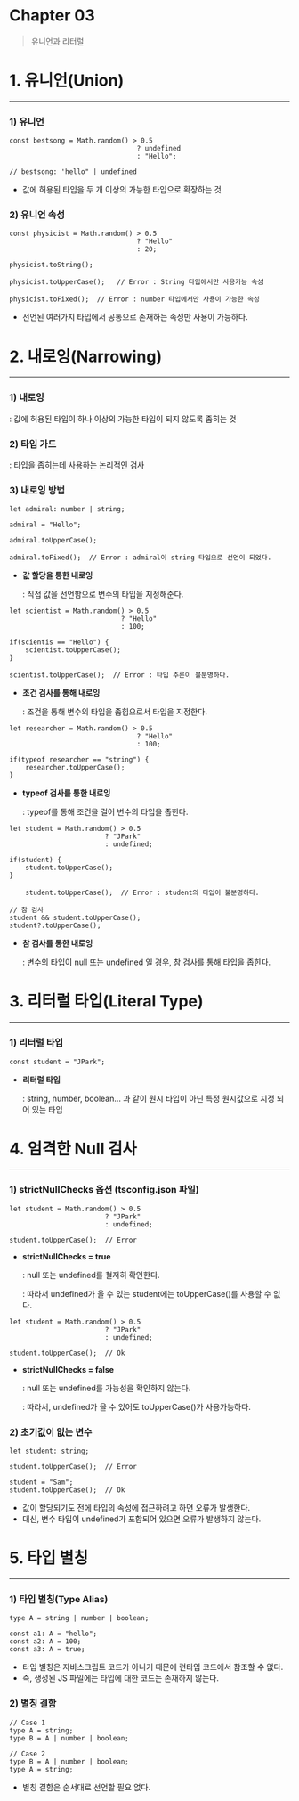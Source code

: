 # Chapter 03

> 유니언과 리터럴
> 

# 1. 유니언(Union)

---

### 1) 유니언

```tsx
const bestsong = Math.random() > 0.5
								? undefined
								: "Hello";

// bestsong: 'hello" | undefined
```

- 값에 허용된 타입을 두 개 이상의 가능한 타입으로 확장하는 것

### 2) 유니언 속성

```tsx
const physicist = Math.random() > 0.5
								? "Hello"
								: 20;

physicist.toString();

physicist.toUpperCase();   // Error : String 타입에서만 사용가능 속성

physicist.toFixed();  // Error : number 타입에서만 사용이 가능한 속성
```

- 선언된 여러가지 타입에서 공통으로 존재하는 속성만 사용이 가능하다.

# 2. 내로잉(Narrowing)

---

### 1) 내로잉

: 값에 허용된 타입이 하나 이상의 가능한 타입이 되지 않도록 좁히는 것

### 2) 타입 가드

: 타입을 좁히는데 사용하는 논리적인 검사

### 3) 내로잉 방법

```tsx
let admiral: number | string;

admiral = "Hello";

admiral.toUpperCase();

admiral.toFixed();  // Error : admiral이 string 타입으로 선언이 되었다.
```

- **값 할당을 통한 내로잉**
    
    : 직접 값을 선언함으로 변수의 타입을 지정해준다.
    

```tsx
let scientist = Math.random() > 0.5
							? "Hello"
							: 100;

if(scientis == "Hello") {
	scientist.toUpperCase();
}

scientist.toUpperCase();  // Error : 타입 추론이 불분명하다.
```

- **조건 검사를 통해 내로잉**
    
    : 조건을 통해 변수의 타입을 좁힘으로서 타입을 지정한다.
    

```tsx
let researcher = Math.random() > 0.5
								? "Hello"
								: 100;

if(typeof researcher == "string") {
	researcher.toUpperCase();
}
```

- **typeof 검사를 통한 내로잉**
    
    : typeof를 통해 조건을 걸어 변수의 타입을 좁힌다.
    

```tsx
let student = Math.random() > 0.5
						? "JPark"
						: undefined;

if(student) {
	student.toUpperCase();
}

	student.toUpperCase();  // Error : student의 타입이 불분명하다.

// 참 검사
student && student.toUpperCase();
student?.toUpperCase();
```

- **참 검사를 통한 내로잉**
    
    : 변수의 타입이 null 또는 undefined 일 경우, 참 검사를 통해 타입을 좁힌다.
    

# 3. 리터럴 타입(Literal Type)

---

### 1) 리터럴 타입

```tsx
const student = "JPark";
```

- **리터럴 타입**
    
    : string, number, boolean… 과 같이 원시 타입이 아닌 특정 원시값으로 지정 되어 있는 타입
    

# 4. 엄격한 Null 검사

---

### 1) strictNullChecks 옵션 (tsconfig.json 파일)

```tsx
let student = Math.random() > 0.5
						? "JPark"
						: undefined;

student.toUpperCase();  // Error
```

- **strictNullChecks = true**
    
    : null 또는 undefined를 철저히 확인한다.
    
    : 따라서 undefined가 올 수 있는 student에는 toUpperCase()를 사용할 수 없다.
    

```tsx
let student = Math.random() > 0.5
						? "JPark"
						: undefined;

student.toUpperCase();  // Ok
```

- **strictNullChecks = false**
    
    : null 또는 undefined를 가능성을 확인하지 않는다.
    
    : 따라서, undefined가 올 수 있어도 toUpperCase()가 사용가능하다.
    

### 2) 초기값이 없는 변수

```tsx
let student: string;

student.toUpperCase();  // Error

student = "Sam";
student.toUpperCase();  // Ok
```

- 값이 할당되기도 전에 타입의 속성에 접근하려고 하면 오류가 발생한다.
- 대신, 변수 타입이 undefined가 포함되어 있으면 오류가 발생하지 않는다.

# 5. 타입 별칭

---

### 1) 타입 별칭(Type Alias)

```tsx
type A = string | number | boolean;

const a1: A = "hello";
const a2: A = 100;
const a3: A = true; 
```

- 타입 별칭은 자바스크립트 코드가 아니기 때문에 런타입 코드에서 참조할 수 없다.
- 즉, 생성된 JS 파일에는 타입에 대한 코드는 존재하지 않는다.

### 2) 별칭 결함

```tsx
// Case 1
type A = string;
type B = A | number | boolean;

// Case 2
type B = A | number | boolean;
type A = string;
```

- 별칭 결함은 순서대로 선언할 필요 없다.